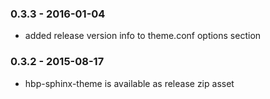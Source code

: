 ### 0.3.3 - 2016-01-04
* added release version info to theme.conf options section

### 0.3.2 - 2015-08-17
* hbp-sphinx-theme is available as release zip asset
